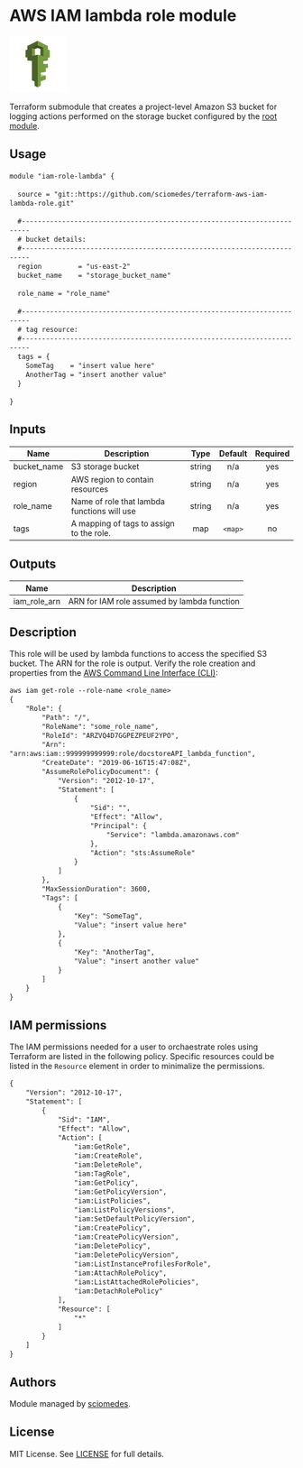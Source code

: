 # AWS IAM lambda role module

![Amazon IAM icon]

Terraform submodule that creates a project-level Amazon S3 bucket for logging
actions performed on the storage bucket configured by the [root module].

## Usage

```
module "iam-role-lambda" {

  source = "git::https://github.com/sciomedes/terraform-aws-iam-lambda-role.git"

  #------------------------------------------------------------------------
  # bucket details:
  #------------------------------------------------------------------------
  region         = "us-east-2"
  bucket_name    = "storage_bucket_name"

  role_name = "role_name"

  #------------------------------------------------------------------------
  # tag resource:
  #------------------------------------------------------------------------
  tags = {
    SomeTag    = "insert value here"
    AnotherTag = "insert another value"
  }

}
```

## Inputs

| Name | Description | Type | Default | Required |
|------|-------------|:----:|:-----:|:-----:|
| bucket\_name | S3 storage bucket | string | n/a | yes |
| region | AWS region to contain resources | string | n/a | yes |
| role\_name | Name of role that lambda functions will use | string | n/a | yes |
| tags | A mapping of tags to assign to the role. | map | `<map>` | no |

## Outputs

| Name | Description |
|------|-------------|
| iam\_role\_arn | ARN for IAM role assumed by lambda function |


## Description

This role will be used by lambda functions to access the specified S3 bucket.
The ARN for the role is output.
Verify the role creation and properties from the [AWS Command Line Interface (CLI)]:
```
aws iam get-role --role-name <role_name>
{
    "Role": {
        "Path": "/",
        "RoleName": "some_role_name",
        "RoleId": "ARZVQ4D7GGPEZPEUF2YPO",
        "Arn": "arn:aws:iam::999999999999:role/docstoreAPI_lambda_function",
        "CreateDate": "2019-06-16T15:47:08Z",
        "AssumeRolePolicyDocument": {
            "Version": "2012-10-17",
            "Statement": [
                {
                    "Sid": "",
                    "Effect": "Allow",
                    "Principal": {
                        "Service": "lambda.amazonaws.com"
                    },
                    "Action": "sts:AssumeRole"
                }
            ]
        },
        "MaxSessionDuration": 3600,
        "Tags": [
            {
                "Key": "SomeTag",
                "Value": "insert value here"
            },
            {
                "Key": "AnotherTag",
                "Value": "insert another value"
            }
        ]
    }
}
```

## IAM permissions
The IAM permissions needed for a user to orchaestrate roles using Terraform are listed in the following policy.
Specific resources could be listed in the `Resource` element in order to minimalize the permissions.
```
{
    "Version": "2012-10-17",
    "Statement": [
        {
            "Sid": "IAM",
            "Effect": "Allow",
            "Action": [
                "iam:GetRole",
                "iam:CreateRole",
                "iam:DeleteRole",
                "iam:TagRole",
                "iam:GetPolicy",
                "iam:GetPolicyVersion",
                "iam:ListPolicies",
                "iam:ListPolicyVersions",
                "iam:SetDefaultPolicyVersion",
                "iam:CreatePolicy",
                "iam:CreatePolicyVersion",
                "iam:DeletePolicy",
                "iam:DeletePolicyVersion",
                "iam:ListInstanceProfilesForRole",
                "iam:AttachRolePolicy",
                "iam:ListAttachedRolePolicies",
                "iam:DetachRolePolicy"
            ],
            "Resource": [
                "*"
            ]
        }
    ]
}
```

## Authors

Module managed by [sciomedes].

## License

MIT License. See [LICENSE] for full details.


[Amazon IAM icon]: https://github.com/sciomedes/terraform-s3-lambda-apigateway-example/raw/master/images/SecurityIdentityCompliance_AWSIAM.png
[root module]: https://github.com/sciomedes/terraform-s3-lambda-apigateway-example
[AWS Command Line Interface (CLI)]: https://aws.amazon.com/cli/
[sciomedes]: https://github.com/sciomedes
[LICENSE]: https://github.com/sciomedes/terraform-s3-lambda-apigateway-example/blob/master/modules/terraform-aws-iam-lambda-role/LICENSE
